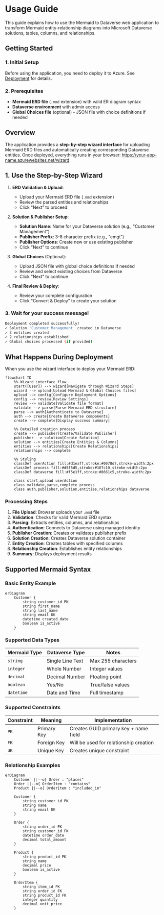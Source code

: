 # Usage Guide

This guide explains how to use the Mermaid to Dataverse web application to transform Mermaid entity-relationship diagrams into Microsoft Dataverse solutions, tables, columns, and relationships.

## Getting Started

### 1. Initial Setup

Before using the application, you need to deploy it to Azure. See [Deployment](DEPLOYMENT.md) for details.

### 2. Prerequisites

* **Mermaid ERD file** (`.mmd` extension) with valid ER diagram syntax  
* **Dataverse environment** with admin access
* **Global Choices file** (optional) - JSON file with choice definitions if needed

## Overview

The application provides a **step-by-step wizard interface** for uploading Mermaid ERD files and automatically creating corresponding Dataverse entities. Once deployed, everything runs in your browser: https://your-app-name.azurewebsites.net/wizard

## 1. Use the Step-by-Step Wizard

1. **ERD Validation & Upload**:
   - Upload your Mermaid ERD file (`.mmd` extension)
   - Review the parsed entities and relationships
   - Click "Next" to proceed

2. **Solution & Publisher Setup**:
   - **Solution Name**: Name for your Dataverse solution (e.g., "Customer Management")
   - **Publisher Prefix**: 3-8 character prefix (e.g., "cmgt")
   - **Publisher Options**: Create new or use existing publisher
   - Click "Next" to continue

3. **Global Choices** (Optional):
   - Upload JSON file with global choice definitions if needed
   - Review and select existing choices from Dataverse
   - Click "Next" to continue

4. **Final Review & Deploy**:
   - Review your complete configuration
   - Click "Convert & Deploy" to create your solution

### 3. Wait for your success message! 

```bash
Deployment completed successfully!
✓ Solution 'Customer Management' created in Dataverse
✓ 3 entities created
✓ 2 relationships established
✓ Global choices processed (if provided)
```

## What Happens During Deployment

When you use the wizard interface to deploy your Mermaid ERD:

```mermaid
flowchart TD
    %% Wizard interface flow
    start([User]) --> wizard[Navigate through Wizard Steps]
    wizard --> upload[Upload Mermaid & Global Choices files]
    upload --> config[Configure Deployment Options]
    config --> review[Review Settings]
    review --> validate[Validate file format]
    validate --> parse[Parse Mermaid ERD structure]
    parse --> auth[Authenticate to Dataverse]
    auth --> create[Create Dataverse components]
    create --> complete[Display success summary]
    
    %% Detailed creation process
    create --> publisher[Create/Validate Publisher]
    publisher --> solution[Create Solution]
    solution --> entities[Create Entities & Columns]
    entities --> relationships[Create Relationships]
    relationships --> complete
    
    %% Styling
    classDef userAction fill:#d1eaff,stroke:#0078d7,stroke-width:2px
    classDef process fill:#d5f5d5,stroke:#107c10,stroke-width:2px
    classDef dataverse fill:#f5e1ff,stroke:#8661c5,stroke-width:2px
    
    class start,upload userAction
    class validate,parse,complete process
    class auth,publisher,solution,entities,relationships dataverse
```

### Processing Steps

1. **File Upload**: Browser uploads your `.mmd` file
2. **Validation**: Checks for valid Mermaid ERD syntax
3. **Parsing**: Extracts entities, columns, and relationships
4. **Authentication**: Connects to Dataverse using managed identity
5. **Publisher Creation**: Creates or validates publisher prefix
6. **Solution Creation**: Creates Dataverse solution container
7. **Entity Creation**: Creates tables with specified columns
8. **Relationship Creation**: Establishes entity relationships
9. **Summary**: Displays deployment results

## Supported Mermaid Syntax

### Basic Entity Example

```mermaid
erDiagram
    Customer {
        string customer_id PK
        string first_name
        string last_name
        string email UK
        datetime created_date
        boolean is_active
    }
```

### Supported Data Types

| Mermaid Type | Dataverse Type | Notes |
|-------------|----------------|-------|
| `string` | Single Line Text | Max 255 characters |
| `integer` | Whole Number | Integer values |
| `decimal` | Decimal Number | Floating point |
| `boolean` | Yes/No | True/false values |
| `datetime` | Date and Time | Full timestamp |

### Supported Constraints

| Constraint | Meaning | Implementation |
|-----------|---------|----------------|
| `PK` | Primary Key | Creates GUID primary key + name field |
| `FK` | Foreign Key | Will be used for relationship creation |
| `UK` | Unique Key | Creates unique constraint |

### Relationship Examples

```mermaid
erDiagram
    Customer ||--o{ Order : "places"
    Order ||--o{ OrderItem : "contains"
    Product ||--o{ OrderItem : "included_in"
    
    Customer {
        string customer_id PK
        string name
        string email UK
    }
    
    Order {
        string order_id PK
        string customer_id FK
        datetime order_date
        decimal total_amount
    }
    
    Product {
        string product_id PK
        string name
        decimal price
        boolean is_active
    }
    
    OrderItem {
        string item_id PK
        string order_id FK
        string product_id FK
        integer quantity
        decimal unit_price
    }
```
